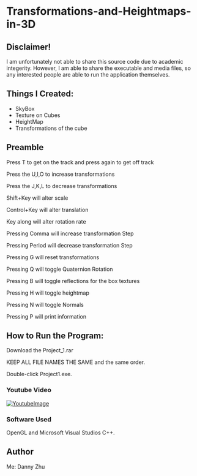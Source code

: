 # Transformations-and-Heightmaps-in-3D

## Disclaimer!
  I am unfortunately not able to share this source code due to academic integerity. However, I am able to share the executable and media files, so any interested people are able to run the application themselves. 

## Things I Created:

- SkyBox
- Texture on Cubes
- HeightMap
- Transformations of the cube

##  Preamble
Press T to get on the track and press again to get off track

Press the U,I,O to increase transformations

Press the J,K,L to decrease transformations

Shift+Key will alter scale

Control+Key will alter translation

Key along will alter rotation rate

Pressing Comma will increase transformation Step

Pressing Period will decrease transformation Step

Pressing G will reset transformations

Pressing Q will toggle Quaternion Rotation

Pressing B will toggle reflections for the box textures

Pressing H will toggle heightmap

Pressing N will toggle Normals

Pressing P will print information

## How to Run the Program:
  Download the Project_1.rar
  
  KEEP ALL FILE NAMES THE SAME and the same order.
  
  Double-click Project1.exe. 

### Youtube Video
[![YoutubeImage](https://github.com/HiDannyZhu/Transformations-and-Heightmaps-in-3D/blob/master/YoutubeImage.png)](https://www.youtube.com/watch?v=Z9tJMM_5zTE "Everything Is AWESOME")

### Software Used
OpenGL and Microsoft Visual Studios C++.

## Author
Me: Danny Zhu
